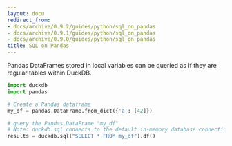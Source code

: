 ```yaml
---
layout: docu
redirect_from:
- docs/archive/0.9.2/guides/python/sql_on_pandas
- docs/archive/0.9.1/guides/python/sql_on_pandas
- docs/archive/0.9.0/guides/python/sql_on_pandas
title: SQL on Pandas
---
```


Pandas DataFrames stored in local variables can be queried as if they are regular tables within DuckDB.

```python
import duckdb
import pandas

# Create a Pandas dataframe
my_df = pandas.DataFrame.from_dict({'a': [42]})

# query the Pandas DataFrame "my_df"
# Note: duckdb.sql connects to the default in-memory database connection
results = duckdb.sql("SELECT * FROM my_df").df()
```